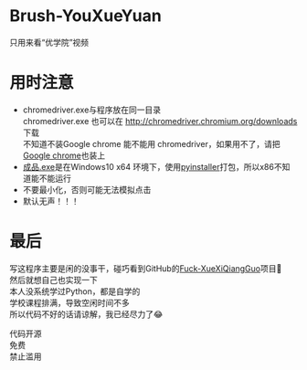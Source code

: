 # Brush-YouXueYuan
  
只用来看“优学院”视频  
# 用时注意
* chromedriver.exe与程序放在同一目录  
  chromedriver.exe 也可以在 http://chromedriver.chromium.org/downloads 下载  
  不知道不装Google chrome 能不能用 chromedriver，如果用不了，请把[Google chrome](https://www.google.com/chrome/)也装上  
* [成品.exe](https://github.com/Brush-YXY/Brush-YouXueYuan/blob/master/%E6%88%90%E5%93%81.exe)是在Windows10 x64 环境下，使用[pyinstaller](https://github.com/pyinstaller/pyinstaller)打包，所以x86不知道能不能运行
* 不要最小化，否则可能无法模拟点击
* 默认无声！！！
  
# 最后  
写这程序主要是闲的没事干，碰巧看到GitHub的[Fuck-XueXiQiangGuo](https://github.com/fuck-xuexiqiangguo/Fuck-XueXiQiangGuo)项目🤪  
然后就想自己也实现一下  
本人没系统学过Python，都是自学的  
学校课程排满，导致空闲时间不多  
所以代码不好的话请谅解，我已经尽力了😂
  
代码开源  
免费  
禁止滥用  
